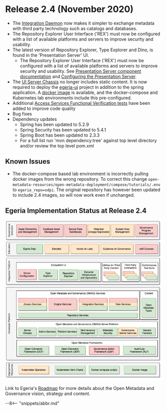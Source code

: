 <!-- SPDX-License-Identifier: CC-BY-4.0 -->
<!-- Copyright Contributors to the Egeria project. -->

# Release 2.4 (November 2020)

* The [Integration Daemon](https://github.com/odpi/egeria/blob/main/open-metadata-implementation/admin-services/docs/concepts/integration-daemon.md)
  now makes it simpler to exchange metadata with third party technology such as catalogs and databases.
* The Repository Explorer User Interface ('REX') must now be configured with a list of available 
  platforms and servers to improve security and usability. 
* The latest version of Repository Explorer, Type Explorer and Dino, is found 
  in the 'Presentation Server' UI.
  * The Repository Explorer User Interface ('REX') must now be configured with a list of available
    platforms and servers to improve security and usability. See
    [Presentation Server component documentation](https://github.com/odpi/egeria/tree/main/open-metadata-implementation/user-interfaces/presentation-server)
    and
    [Configuring the Presentation Server](https://github.com/odpi/egeria/blob/main/open-metadata-implementation/admin-services/docs/user/configuring-the-presentation-server.md).
* The [UI Server Chassis](https://github.com/odpi/egeria/tree/main/open-metadata-implementation/user-interfaces/ui-chassis/ui-chassis-spring)
  no longer includes static content. It is now required to deploy the [egeria-ui]( https://github.com/odpi/egeria-ui)
  project in addition to the spring application.
  A [docker image](https://hub.docker.com/r/odpi/egeria-uistatic) is available, 
  and the docker-compose and Kubernetes
  lab environments include this pre-configured.
* Additional [Access Services Functional Verification tests](https://github.com/odpi/egeria/tree/main/open-metadata-test/open-metadata-fvt/access-services-fvt) have been added to improve code quality
* Bug fixes
* Dependency updates
  * Spring has been updated to 5.2.9
  * Spring Security has been updated to 5.4.1
  * Spring Boot has been updated to 2.3.3
  * For a full list run 'mvn dependency:tree' against top level directory and/or review the top level pom.xml

## Known Issues

* The docker-compose based lab environment is incorrectly pulling docker images from the wrong repository.  To correct this change `open-metadata-resources/open-metadata-deployment/compose/tutorials/.env` to `egeria_repo=odpi`. The original repository
has however been updated to include 2.4 images, so will now work even if unchanged.



## Egeria Implementation Status at Release 2.4

![Egeria Implementation Status](functional-organization-showing-implementation-status-for-2.4.png)

Link to Egeria's [Roadmap](/release-notes/roadmap/) for more details about the
Open Metadata and Governance vision, strategy and content.

--8<-- "snippets/abbr.md"
